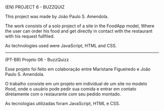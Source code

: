 (EN) PROJECT 6 - BUZZQUIZ

This project was made by João Paulo S. Amendola.

The work consists of a solo project of a site in the FoodApp model, Where the user can order his food and get directly in contact with the restaurant with his request fullfiled.

As technologies used were JavaScript, HTML and CSS.

-----------------------------------------------------------------------------------------------------------------------------------------------------------

(PT-BR) Projeto 06 - BuzzQuizz

Esse projeto foi feito em colaboração entre Maristane Figueiredo e João Paulo S. Amendola.

O trabalho consiste em um projeto em individual de um site no modelo Ifood, onde o usuário pode pedir sua comida e entrar em contato diretamente com o restaurante com seu pedido montado.

As tecnologias utilizadas foram JavaScript, HTML e CSS.
